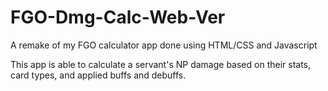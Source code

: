 # FGO-Dmg-Calc-Web-Ver
A remake of my FGO calculator app done using HTML/CSS and Javascript

This app is able to calculate a servant's NP damage based on their stats, card types, and applied buffs and debuffs.
